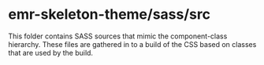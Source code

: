 # emr-skeleton-theme/sass/src

This folder contains SASS sources that mimic the component-class hierarchy. These files
are gathered in to a build of the CSS based on classes that are used by the build.
